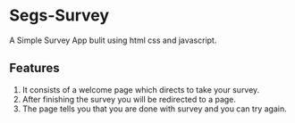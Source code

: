 # Segs-Survey
A Simple Survey App bulit using html css and javascript.
 ## Features
  1. It consists of a welcome page which directs to take your survey.
  2.  After finishing the survey you will be redirected to a page.
  3.  The page tells you that you are done with survey and you can try again.
